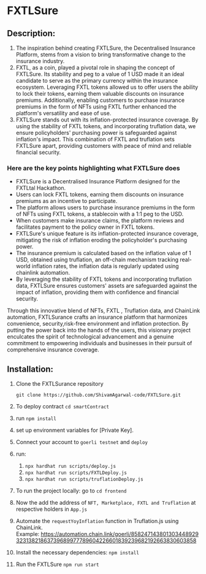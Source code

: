# FXTLSure

## Description:

1. The inspiration behind creating FXTLSure, the Decentralised Insurance Platform, stems from a vision to bring transformative change to the insurance industry.
2. FXTL, as a coin, played a pivotal role in shaping the concept of FXTLSure. Its stability and peg to a value of 1 USD made it an ideal candidate to serve as the primary currency within the insurance ecosystem. Leveraging FXTL tokens allowed us to offer users the ability to lock their tokens, earning them valuable discounts on insurance premiums. Additionally, enabling customers to purchase insurance premiums in the form of NFTs using FXTL further enhanced the platform's versatility and ease of use.
3. FXTLSure stands out with its inflation-protected insurance coverage. By using the stability of FXTL tokens, and incorporating truflation data, we ensure policyholders' purchasing power is safeguarded against inflation's impact. This combination of FXTL and truflation sets FXTLSure apart, providing customers with peace of mind and reliable financial security.


### **Here are the key points highlighting what FXTLSure does**

- FXTLSure is a Decentralised Insurance Platform designed for the FXTLtal Hackathon.
- Users can lock FXTL tokens, earning them discounts on insurance premiums as an incentive to participate.
- The platform allows users to purchase insurance premiums in the form of NFTs using FXTL tokens, a stablecoin with a 1:1 peg to the USD.
- When customers make insurance claims, the platform reviews and facilitates payment to the policy owner in FXTL tokens.
- FXTLSure's unique feature is its inflation-protected insurance coverage, mitigating the risk of inflation eroding the policyholder's purchasing power.
- The insurance premium is calculated based on the inflation value of 1 USD, obtained using truflation, an off-chain mechanism tracking real-world inflation rates, the inflation data is regularly updated using chainlink automation.
- By leveraging the stability of FXTL tokens and incorporating truflation data, FXTLSure ensures customers' assets are safeguarded against the impact of inflation, providing them with confidence and financial security.

Through this innovative blend of NFTs, FXTL , Truflation data, and ChainLink automation, FXTLSurance crafts an insurance platform that harmonizes convenience, security,risk-free environment and inflation protection. By putting the power back into the hands of the users, this visionary project enculcates the spirit of technological advancement and a genuine commitment to empowering individuals and businesses in their pursuit of comprehensive insurance coverage.

## Installation:

1. Clone the FXTLSurance repository
    
     `git clone https://github.com/ShivamAgarwal-code/FXTLSure.git`
    
2. To deploy contract `cd smartContract`
3. run `npm install`
4. set up environment variables for [Private Key].
5. Connect your account to `goerli testnet` and `deploy`
6. run:
    1. `npx hardhat run scripts/deploy.js`
    2. `npx hardhat run scripts/FXTLDeploy.js`
    3. `npx hardhat run scripts/truflationDeploy.js`
7. To run the project locally: go to `cd frontend`
8. Now the add the address of `NFT, Marketplace, FXTL and Truflation` at respective holders in `App.js`
9. Automate the `requestYoyInflation` function in Truflation.js using ChainLink. Example: https://automation.chain.link/goerli/85824714380130344892932313821863739689977789604226601839239682192663830603858
10. Install the necessary dependencies: `npm install`
11. Run the FXTLSure `npm run start`
